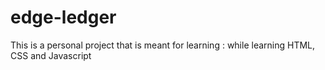 # edge-ledger
This is a personal project that is meant for learning : while learning HTML, CSS and Javascript
